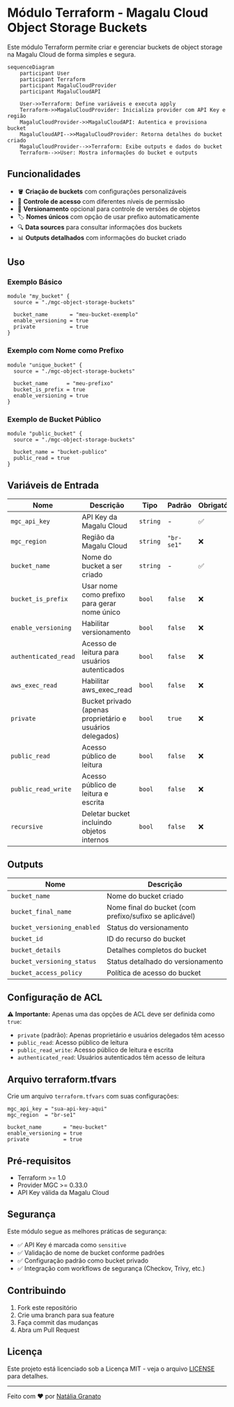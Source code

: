 # Módulo Terraform - Magalu Cloud Object Storage Buckets

Este módulo Terraform permite criar e gerenciar buckets de object storage na Magalu Cloud de forma simples e segura.
```mermaid
sequenceDiagram
    participant User
    participant Terraform
    participant MagaluCloudProvider
    participant MagaluCloudAPI

    User->>Terraform: Define variáveis e executa apply
    Terraform->>MagaluCloudProvider: Inicializa provider com API Key e região
    MagaluCloudProvider->>MagaluCloudAPI: Autentica e provisiona bucket
    MagaluCloudAPI-->>MagaluCloudProvider: Retorna detalhes do bucket criado
    MagaluCloudProvider-->>Terraform: Exibe outputs e dados do bucket
    Terraform-->>User: Mostra informações do bucket e outputs
```
## Funcionalidades

- 🪣 **Criação de buckets** com configurações personalizáveis
- 🔐 **Controle de acesso** com diferentes níveis de permissão
- 📝 **Versionamento** opcional para controle de versões de objetos
- 🏷️ **Nomes únicos** com opção de usar prefixo automaticamente
- 🔍 **Data sources** para consultar informações dos buckets
- 📊 **Outputs detalhados** com informações do bucket criado

## Uso

### Exemplo Básico

```hcl
module "my_bucket" {
  source = "./mgc-object-storage-buckets"
  
  bucket_name       = "meu-bucket-exemplo"
  enable_versioning = true
  private           = true
}
```

### Exemplo com Nome como Prefixo

```hcl
module "unique_bucket" {
  source = "./mgc-object-storage-buckets"
  
  bucket_name      = "meu-prefixo"
  bucket_is_prefix = true
  enable_versioning = true
}
```

### Exemplo de Bucket Público

```hcl
module "public_bucket" {
  source = "./mgc-object-storage-buckets"
  
  bucket_name = "bucket-publico"
  public_read = true
}
```

## Variáveis de Entrada

| Nome                 | Descrição                                                 | Tipo     | Padrão     | Obrigatório |
| -------------------- | --------------------------------------------------------- | -------- | ---------- | ----------- |
| `mgc_api_key`        | API Key da Magalu Cloud                                   | `string` | -          | ✅           |
| `mgc_region`         | Região da Magalu Cloud                                    | `string` | `"br-se1"` | ❌           |
| `bucket_name`        | Nome do bucket a ser criado                               | `string` | -          | ✅           |
| `bucket_is_prefix`   | Usar nome como prefixo para gerar nome único              | `bool`   | `false`    | ❌           |
| `enable_versioning`  | Habilitar versionamento                                   | `bool`   | `false`    | ❌           |
| `authenticated_read` | Acesso de leitura para usuários autenticados              | `bool`   | `false`    | ❌           |
| `aws_exec_read`      | Habilitar aws_exec_read                                   | `bool`   | `false`    | ❌           |
| `private`            | Bucket privado (apenas proprietário e usuários delegados) | `bool`   | `true`     | ❌           |
| `public_read`        | Acesso público de leitura                                 | `bool`   | `false`    | ❌           |
| `public_read_write`  | Acesso público de leitura e escrita                       | `bool`   | `false`    | ❌           |
| `recursive`          | Deletar bucket incluindo objetos internos                 | `bool`   | `false`    | ❌           |

## Outputs

| Nome                        | Descrição                                              |
| --------------------------- | ------------------------------------------------------ |
| `bucket_name`               | Nome do bucket criado                                  |
| `bucket_final_name`         | Nome final do bucket (com prefixo/sufixo se aplicável) |
| `bucket_versioning_enabled` | Status do versionamento                                |
| `bucket_id`                 | ID do recurso do bucket                                |
| `bucket_details`            | Detalhes completos do bucket                           |
| `bucket_versioning_status`  | Status detalhado do versionamento                      |
| `bucket_access_policy`      | Política de acesso do bucket                           |

## Configuração de ACL

⚠️ **Importante:** Apenas uma das opções de ACL deve ser definida como `true`:

- `private` (padrão): Apenas proprietário e usuários delegados têm acesso
- `public_read`: Acesso público de leitura
- `public_read_write`: Acesso público de leitura e escrita
- `authenticated_read`: Usuários autenticados têm acesso de leitura

## Arquivo terraform.tfvars

Crie um arquivo `terraform.tfvars` com suas configurações:

```hcl
mgc_api_key = "sua-api-key-aqui"
mgc_region  = "br-se1"

bucket_name       = "meu-bucket"
enable_versioning = true
private           = true
```

## Pré-requisitos

- Terraform >= 1.0
- Provider MGC >= 0.33.0
- API Key válida da Magalu Cloud

## Segurança

Este módulo segue as melhores práticas de segurança:

- ✅ API Key é marcada como `sensitive`
- ✅ Validação de nome de bucket conforme padrões
- ✅ Configuração padrão como bucket privado
- ✅ Integração com workflows de segurança (Checkov, Trivy, etc.)


## Contribuindo

1. Fork este repositório
2. Crie uma branch para sua feature
3. Faça commit das mudanças
4. Abra um Pull Request

## Licença

Este projeto está licenciado sob a Licença MIT - veja o arquivo [LICENSE](LICENSE) para detalhes.

---

Feito com ❤️ por [Natália Granato](https://github.com/nataliagranato)
